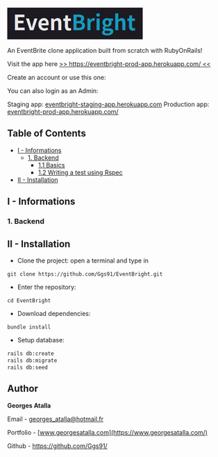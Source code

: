 ![](/app/assets/images/EventBright.png)

An EventBrite clone application built from scratch with RubyOnRails!

Visit the app here [>> https://eventbright-prod-app.herokuapp.com/ <<](https://eventbright-prod-app.herokuapp.com/)

Create an account or use this one: 

You can also login as an Admin: 

Staging app: [eventbright-staging-app.herokuapp.com](https://eventbright-staging-app.herokuapp.com/)
Production app: [eventbright-prod-app.herokuapp.com/](https://eventbright-prod-app.herokuapp.com/)

## Table of Contents  
- [I - Informations](#i---informations)
  * [1. Backend](#1-backend)
    + [1.1 Basics](#11-basics)
    + [1.2 Writing a test using Rspec](#12-writing-a-test-using-rspec)
- [II - Installation](#ii---installation)

## I - Informations

###  1. Backend

## II - Installation

+ Clone the project: open a terminal and type in
```
git clone https://github.com/Ggs91/EventBright.git
```
+ Enter the repository:
```
cd EventBright
```
+ Download dependencies:

```
bundle install
```

+ Setup database:
```
rails db:create
rails db:migrate
rails db:seed
```

## Author
**Georges Atalla**

Email - georges_atalla@hotmail.fr

Portfolio - [www.georgesatalla.com](https://www.georgesatalla.com/)

Github - https://github.com/Ggs91/
